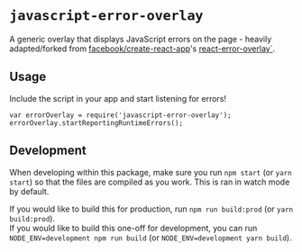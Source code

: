 # `javascript-error-overlay`

A generic overlay that displays JavaScript errors on the page - heavily adapted/forked from [facebook/create-react-app](https://github.com/facebook/create-react-app)'s [react-error-overlay`](https://github.com/facebook/create-react-app/tree/next/packages/react-error-overlay).

## Usage

Include the script in your app and start listening for errors!

```
var errorOverlay = require('javascript-error-overlay');
errorOverlay.startReportingRuntimeErrors();
```

## Development

When developing within this package, make sure you run `npm start` (or `yarn start`) so that the files are compiled as you work.
This is ran in watch mode by default.

If you would like to build this for production, run `npm run build:prod` (or `yarn build:prod`).<br>
If you would like to build this one-off for development, you can run `NODE_ENV=development npm run build` (or `NODE_ENV=development yarn build`).
